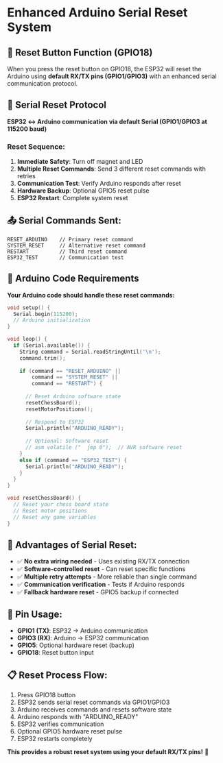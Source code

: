 # Enhanced Arduino Serial Reset System

## 🔄 Reset Button Function (GPIO18)
When you press the reset button on GPIO18, the ESP32 will reset the Arduino using **default RX/TX pins (GPIO1/GPIO3)** with an enhanced serial communication protocol.

## 📡 Serial Reset Protocol
**ESP32 ↔ Arduino communication via default Serial (GPIO1/GPIO3 at 115200 baud)**

### Reset Sequence:
1. **Immediate Safety**: Turn off magnet and LED
2. **Multiple Reset Commands**: Send 3 different reset commands with retries
3. **Communication Test**: Verify Arduino responds after reset
4. **Hardware Backup**: Optional GPIO5 reset pulse
5. **ESP32 Restart**: Complete system reset

## 📤 Serial Commands Sent:
```
RESET_ARDUINO    // Primary reset command
SYSTEM_RESET     // Alternative reset command  
RESTART          // Third reset command
ESP32_TEST       // Communication test
```

## 🔧 Arduino Code Requirements
**Your Arduino code should handle these reset commands:**

```cpp
void setup() {
  Serial.begin(115200);
  // Arduino initialization
}

void loop() {
  if (Serial.available()) {
    String command = Serial.readStringUntil('\n');
    command.trim();
    
    if (command == "RESET_ARDUINO" || 
        command == "SYSTEM_RESET" || 
        command == "RESTART") {
      
      // Reset Arduino software state
      resetChessBoard();
      resetMotorPositions();
      
      // Respond to ESP32
      Serial.println("ARDUINO_READY");
      
      // Optional: Software reset
      // asm volatile ("  jmp 0");  // AVR software reset
    }
    else if (command == "ESP32_TEST") {
      Serial.println("ARDUINO_READY");
    }
  }
}

void resetChessBoard() {
  // Reset your chess board state
  // Reset motor positions
  // Reset any game variables
}
```

## 🎯 Advantages of Serial Reset:
- ✅ **No extra wiring needed** - Uses existing RX/TX connection
- ✅ **Software-controlled reset** - Can reset specific functions
- ✅ **Multiple retry attempts** - More reliable than single command
- ✅ **Communication verification** - Tests if Arduino responds
- ✅ **Fallback hardware reset** - GPIO5 backup if connected

## 🔌 Pin Usage:
- **GPIO1 (TX)**: ESP32 → Arduino communication
- **GPIO3 (RX)**: Arduino → ESP32 communication  
- **GPIO5**: Optional hardware reset (backup)
- **GPIO18**: Reset button input

## 📋 Reset Process Flow:
1. Press GPIO18 button
2. ESP32 sends serial reset commands via GPIO1/GPIO3
3. Arduino receives commands and resets software state
4. Arduino responds with "ARDUINO_READY"
5. ESP32 verifies communication
6. Optional GPIO5 hardware reset pulse
7. ESP32 restarts completely

**This provides a robust reset system using your default RX/TX pins!** 🚀
